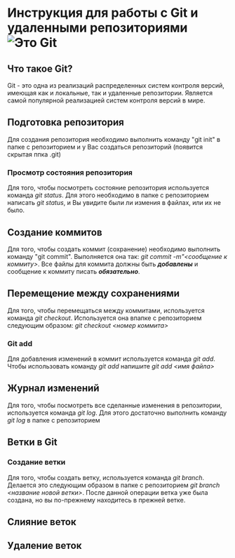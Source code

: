# Инструкция для работы с Git и удаленными репозиториями ![Это Git](git.jpeg.jpeg)
 
## Что такое Git?
Git - это одна из реализаций распределенных систем контроля версий, имеющая как и локальные, так и удаленные репозитории. Является самой популярной реализацией систем контроля версий в мире.
 
## Подготовка репозитория
Для создания репозитория необходимо выполнить команду "git init" в папке с репозиторием и у Вас создаться репозиторий (появится скрытая ппка .git)

### Просмотр состояния репозитория
Для того, чтобы посмотреть состояние репозитория используется команда *git status*. Для этого необходимо в папке с репозиторием написать *git status*, и Вы увидите были ли измения в файлах, или их не было.

## Создание коммитов
Для того, чтобы создать коммит (сохранение) необходимо выполнить команду "git commit". Выполняется она так: *git commit -m"<сообщение к коммиту>*. Все файлы для коммита должны быть ***добавлены*** и сообщение к коммиту писать ***обязательно***.

## Перемещение между сохранениями
Для того, чтобы перемещаться между коммитами, используется команда *git checkout*. Используется она впапке с репозиторием следующим образом: *git checkout <номер коммита>*
 
### Git add
Для добавления изменений в коммит используется команда *git add*. Чтобы использовать команду *git add* напишите *git add <имя файла>*

## Журнал изменений
Для того, чтобы посмотреть все сделанные изменения в репозитории, используется команда *git log*. Для этого достаточно выполнить команду *git log* в папке с репозиторием

## Ветки в Git

### Cоздание ветки
Для того, чтобы создать ветку, используется команда *git branch*. Делается это следующим образом в папке с репозиторием *git branch <название новой ветки>*. После данной операции ветка уже была создана, но вы по-прежнему находитесь в прежней ветке.

## Слияние веток

## Удаление веток



